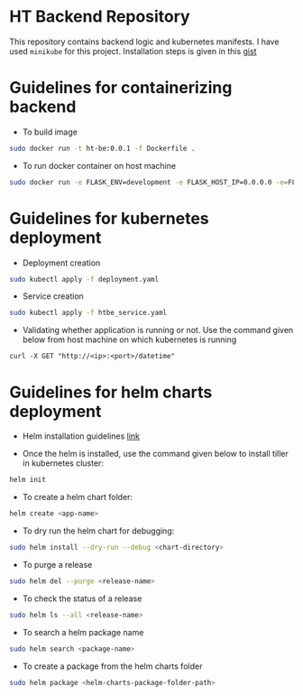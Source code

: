 # HT Backend Repository

This repository contains backend logic and kubernetes manifests. I have used `minikube` for this project. Installation steps is given in this [gist](https://gist.github.com/aliartiza75/3a34f059de62c7de04727dae6a363ea8)

# Guidelines for containerizing backend 

* To build image
```bash
sudo docker run -t ht-be:0.0.1 -f Dockerfile .
```

* To run docker container on host machine
```bash
sudo docker run -e FLASK_ENV=development -e FLASK_HOST_IP=0.0.0.0 -e=FLASK_HOST_PORT=5001 -e Name=Irtiza -p 1001:5001 ht-be:0.0.1
```

# Guidelines for kubernetes deployment

* Deployment creation
```bash
sudo kubectl apply -f deployment.yaml
```

* Service creation
```bash
sudo kubectl apply -f htbe_service.yaml 
```

* Validating whether application is running or not. Use the command given below from host machine on which kubernetes is running
```
curl -X GET "http://<ip>:<port>/datetime"
```

# Guidelines for helm charts deployment
* Helm installation guidelines [link](https://helm.sh/docs/install/#installing-the-helm-client)

* Once the helm is installed, use the command given below to install tiller in kubernetes cluster:
```bash
helm init
```

* To create a helm chart folder:

```bash
helm create <app-name>
```

* To dry run the helm chart for debugging:
```bash
sudo helm install --dry-run --debug <chart-directory> 
```

* To purge a release
```bash
sudo helm del --purge <release-name>
```

* To check the status of a release
```bash
sudo helm ls --all <release-name>
```

* To search a helm package name
```bash
sudo helm search <package-name>
```

* To create a package from the helm charts folder
```bash
sudo helm package <helm-charts-package-folder-path>
```
